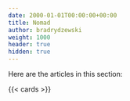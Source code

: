 ```yaml
---
date: 2000-01-01T00:00:00+00:00
title: Nomad
author: bradrydzewski
weight: 1000
header: true
hidden: true
---
```


Here are the articles in this section:

{{< cards >}}

